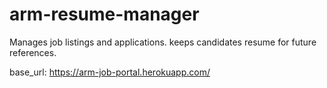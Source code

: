 # arm-resume-manager
Manages job listings and applications. keeps candidates resume for future references.

base_url: https://arm-job-portal.herokuapp.com/
